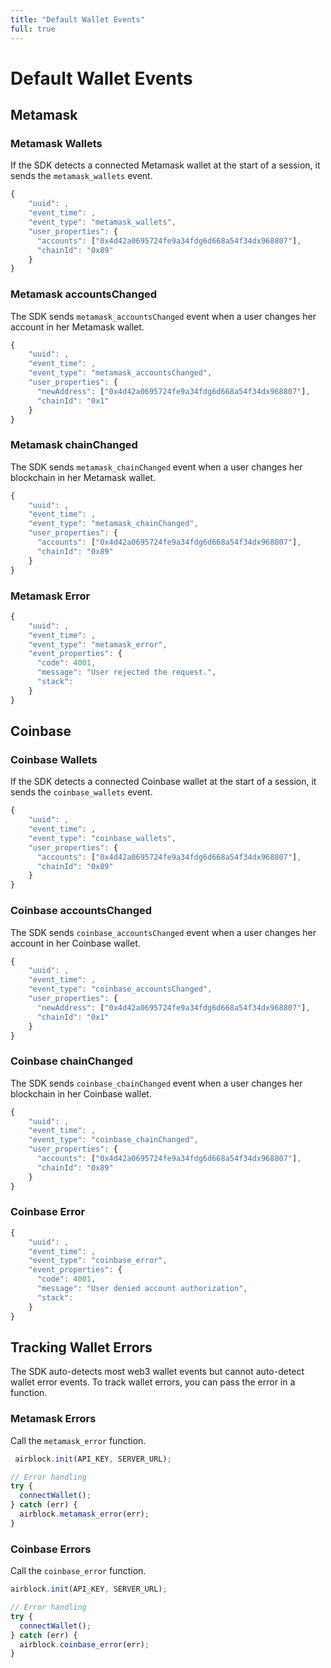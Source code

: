```yaml
---
title: "Default Wallet Events"
full: true
---
```


# Default Wallet Events

## Metamask

### Metamask Wallets
If the SDK detects a connected Metamask wallet at the start of a session, it sends the `metamask_wallets` event.

```js
{
    "uuid": ,
    "event_time": ,
    "event_type": "metamask_wallets",
    "user_properties": {
      "accounts": ["0x4d42a0695724fe9a34fdg6d668a54f34dx968807"],
      "chainId": "0x89"
    }
}
```

### Metamask accountsChanged
The SDK sends `metamask_accountsChanged` event when a user changes her account in her Metamask wallet.

```js
{
    "uuid": ,
    "event_time": ,
    "event_type": "metamask_accountsChanged",
    "user_properties": {
      "newAddress": ["0x4d42a0695724fe9a34fdg6d668a54f34dx968807"],
      "chainId": "0x1"
    }
}
```

### Metamask chainChanged
The SDK sends `metamask_chainChanged` event when a user changes her blockchain in her Metamask wallet.

```js
{
    "uuid": ,
    "event_time": ,
    "event_type": "metamask_chainChanged",
    "user_properties": {
      "accounts": ["0x4d42a0695724fe9a34fdg6d668a54f34dx968807"],
      "chainId": "0x89"
    }
}
```

### Metamask Error

```js
{
    "uuid": ,
    "event_time": ,
    "event_type": "metamask_error",
    "event_properties": {
      "code": 4001,
      "message": "User rejected the request.",
      "stack": 
    }
}
```


## Coinbase

### Coinbase Wallets
If the SDK detects a connected Coinbase wallet at the start of a session, it sends the `coinbase_wallets` event.

```js
{
    "uuid": ,
    "event_time": ,
    "event_type": "coinbase_wallets",
    "user_properties": {
      "accounts": ["0x4d42a0695724fe9a34fdg6d668a54f34dx968807"],
      "chainId": "0x89"
    }
}
```

### Coinbase accountsChanged
The SDK sends `coinbase_accountsChanged` event when a user changes her account in her Coinbase wallet.

```js
{
    "uuid": ,
    "event_time": ,
    "event_type": "coinbase_accountsChanged",
    "user_properties": {
      "newAddress": ["0x4d42a0695724fe9a34fdg6d668a54f34dx968807"],
      "chainId": "0x1"
    }
}
```

### Coinbase chainChanged
The SDK sends `coinbase_chainChanged` event when a user changes her blockchain in her Coinbase wallet.

```js
{
    "uuid": ,
    "event_time": ,
    "event_type": "coinbase_chainChanged",
    "user_properties": {
      "accounts": ["0x4d42a0695724fe9a34fdg6d668a54f34dx968807"],
      "chainId": "0x89"
    }
}
```

### Coinbase Error

```js
{
    "uuid": ,
    "event_time": ,
    "event_type": "coinbase_error",
    "event_properties": {
      "code": 4001,
      "message": "User denied account authorization",
      "stack": 
    }
}
```


## Tracking Wallet Errors
The SDK auto-detects most web3 wallet events but cannot auto-detect wallet error events. To track wallet errors, you can pass the error in a function.

### Metamask Errors
Call the `metamask_error` function.

```js
 airblock.init(API_KEY, SERVER_URL);

// Error handling
try {
  connectWallet();
} catch (err) {
  airblock.metamask_error(err);
}
```

### Coinbase Errors
Call the `coinbase_error` function.

```js
airblock.init(API_KEY, SERVER_URL);

// Error handling
try {
  connectWallet();
} catch (err) {
  airblock.coinbase_error(err);
}
```